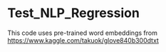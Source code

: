 # Test_NLP_Regression
This code uses pre-trained word embeddings from https://www.kaggle.com/takuok/glove840b300dtxt
